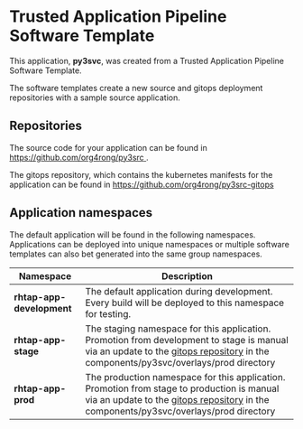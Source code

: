 # Trusted Application Pipeline Software Template

This application, **py3svc**, was created from a Trusted Application Pipeline Software Template.

The software templates create a new source and gitops deployment repositories with a sample source application. 

## Repositories

The source code for your application can be found in [https://github.com/org4rong/py3src ](https://github.com/org4rong/py3src ).
 
The gitops repository, which contains the kubernetes manifests for the application can be found in 
[https://github.com/org4rong/py3src-gitops ](https://github.com/org4rong/py3src-gitops ) 

## Application namespaces 

The default application will be found in the following namespaces. Applications can be deployed into unique namespaces or multiple software templates can also bet generated into the same group namespaces.  

|  Namespace   |  Description   |  
| -------- | -------- |   
| **rhtap-app-development** | The default application during development. Every build will be deployed to this namespace for testing. | 
| **rhtap-app-stage** | The staging namespace for this application. Promotion from development to stage is manual via an update to the [gitops repository](https://github.com/org4rong/py3src-gitops ) in the components/py3svc/overlays/prod directory |  
| **rhtap-app-prod** | The production namespace for this application. Promotion from stage to production is manual via an update to the [gitops repository](https://github.com/org4rong/py3src-gitops ) in the components/py3svc/overlays/prod directory | 
